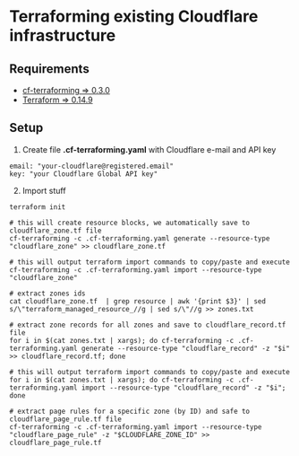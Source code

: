 # Terraforming existing Cloudflare infrastructure

## Requirements

- [cf-terraforming => 0.3.0](https://github.com/cloudflare/cf-terraforming)
- [Terraform => 0.14.9](https://www.terraform.io/downloads.html)

## Setup

1. Create file **.cf-terraforming.yaml** with Cloudflare e-mail and API key

```
email: "your-cloudflare@registered.email"
key: "your Cloudflare Global API key"
```

2. Import stuff

```
terraform init

# this will create resource blocks, we automatically save to cloudflare_zone.tf file
cf-terraforming -c .cf-terraforming.yaml generate --resource-type "cloudflare_zone" >> cloudflare_zone.tf

# this will output terraform import commands to copy/paste and execute
cf-terraforming -c .cf-terraforming.yaml import --resource-type "cloudflare_zone"

# extract zones ids
cat cloudflare_zone.tf  | grep resource | awk '{print $3}' | sed s/\"terraform_managed_resource_//g | sed s/\"//g >> zones.txt

# extract zone records for all zones and save to cloudflare_record.tf file
for i in $(cat zones.txt | xargs); do cf-terraforming -c .cf-terraforming.yaml generate --resource-type "cloudflare_record" -z "$i" >> cloudflare_record.tf; done

# this will output terraform import commands to copy/paste and execute
for i in $(cat zones.txt | xargs); do cf-terraforming -c .cf-terraforming.yaml import --resource-type "cloudflare_record" -z "$i"; done

# extract page rules for a specific zone (by ID) and safe to cloudflare_page_rule.tf file
cf-terraforming -c .cf-terraforming.yaml import --resource-type "cloudflare_page_rule" -z "$CLOUDFLARE_ZONE_ID" >> cloudflare_page_rule.tf
```
